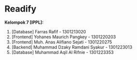 # Readify
**Kelompok 7 [IPPL]:**  
1. [Database] Farras Rafif - 1301213020
2. [Frontend] Yohanes Maurich Pangkey - 1301220203
3. [Frontend] Muh. Anas Alifiano Sejati - 1301220275
4. [Backend] Muhammad Dzaky Ramdani Syakur - 1301223013
5. [Database] Muhammad Aqil Al Rifnie - 1301223353
